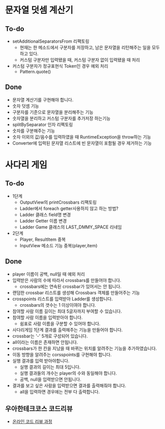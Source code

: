 # 문자열 덧셈 계산기
## To-do
   * setAdditionalSeparatorsFrom 리팩토링
     - 현재는 한 메소드에서 구분자를 저장하고, 남은 문자열을 리턴해주는 일을 모두하고 있다.
     - 커스텀 구분자만 입력됐을 때, 커스텀 구분자 없이 입력됐을 때 처리
   * 커스텀 구분자가 정규표현식 Token인 경우 예외 처리
     - Pattern.quote()
## Done
   * 문자열 계산기를 구현해야 합니다.
   * 숫자 덧셈 기능
   * 구분자를 기준으로 문자열을 분리해주는 기능
   * 숫자열을 분리하고 커스텀 구분자를 추가저장 하는기능
   * splitBySeparator 인자 리펙토링
   * 숫자를 구분해주는 기능
   * 숫자 이외의 값/음수를 입력하였을 때 RuntimeException을 throw하는 기능 
   * Converter에 입력된 문자열 리스트에 빈 문자열이 포함될 경우 제거하는 기능


# 사다리 게임
## To-do   
+ 1단계
   * OutputView의 printCrossbars 리팩토링
   * Ladder에서 foreach getter사용하지 않고 하는 방법?
   * Ladder 클래스 field명 변경
   * Ladder Getter 이름 변경
   * Ladder Game 클래스의 LAST_DMMY_SPACE 리네임
+ 2단계
   * Player, ResultItem 중복
   * InputView 메소드 기능 중복(player,item)

## Done
   * player 이름이 공백, null일 때 예외 처리
   * 입력받은 사람의 수에 따라서 crossbars를 만들어야 합니다.
     - crossbars에는 연속된 crossbar가 있어서는 안 됩니다.
   * 랜덤한 crossbar 리스트를 생성해 Crossbars 객체를 만들어주는 기능
   * crosspoints 리스트를 입력받아 Ladder를 생성합니다.
     - crossbars의 갯수는 1 이상이여야 합니다.
   * 참여할 사람 이름 길이는 최대 5글자까지 부여할 수 있습니다.
   * 참여할 사람 이름을 입력받아야 합니다.
     - 쉼표로 사람 이름을 구분할 수 있어야 합니다.
   * 사다리게임 1단계 결과를 출력헤주는 기능을 만들어야 합니다.
   * crossbar는 '-' 5개로 구성되어 있습니다.
   * all이라는 이름은 존재하면 안됩니다.
   * crossbars가 한 칸을 지났을 때 바뀌는 위치를 알려주는 기능을 추가하였습니다.
   * 이동 방향을 알려주는 corsspoints를 구현해야 합니다.
   * 실행 결과를 입력 받아야합니다.
     - 실행 결과의 길이는 최대 5입니다.
     - 실행 결과들의 개수는 player의 수와 동일해야 합니다.
     - 공백, null을 입력받으면 안됩니다.   
   * 결과를 보고 싶은 사람을 입력받으면 결과를 출력해줘야 합니다.
     - all을 입력하면 경우에는 전부 다 출력합니다.


## 우아한테크코스 코드리뷰
* [온라인 코드 리뷰 과정](https://github.com/woowacourse/woowacourse-docs/blob/master/maincourse/README.md)

